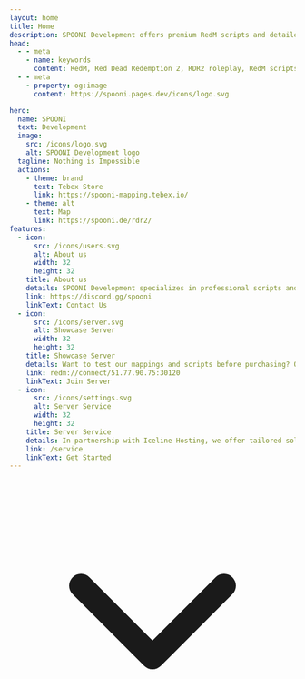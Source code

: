 ```yaml
---
layout: home
title: Home
description: SPOONI Development offers premium RedM scripts and detailed mappings for Red Dead Redemption 2 roleplay servers. Professional quality MLOs, interactive scripts, and custom props for immersive Wild West experiences.
head:
  - - meta
    - name: keywords
      content: RedM, Red Dead Redemption 2, RDR2 roleplay, RedM scripts, RedM mappings, MLO, custom props, RedM resources, VORP, RSG, RPX, spooni development, RedM showcase server
  - - meta
    - property: og:image
      content: https://spooni.pages.dev/icons/logo.svg

hero: 
  name: SPOONI
  text: Development
  image:
    src: /icons/logo.svg
    alt: SPOONI Development logo
  tagline: Nothing is Impossible
  actions:
    - theme: brand
      text: Tebex Store
      link: https://spooni-mapping.tebex.io/
    - theme: alt
      text: Map
      link: https://spooni.de/rdr2/
features:
  - icon:
      src: /icons/users.svg
      alt: About us
      width: 32
      height: 32
    title: About us
    details: SPOONI Development specializes in professional scripts and mappings for RedM. With our experienced team, we create detailed maps, immersive gameplay experiences, and powerful scripts that take your roleplay to the next level. Whether it's new buildings, interactive systems, or fully customized mechanics – we deliver quality with passion.
    link: https://discord.gg/spooni
    linkText: Contact Us
  - icon:
      src: /icons/server.svg
      alt: Showcase Server
      width: 32
      height: 32
    title: Showcase Server
    details: Want to test our mappings and scripts before purchasing? On our Showcase Server, you can explore all products in a real gameplay environment. Check out our detailed mappings, test scripts in action, and see the quality of our work for yourself. Join the server and experience Spooni Development firsthand!
    link: redm://connect/51.77.90.75:30120
    linkText: Join Server
  - icon:
      src: /icons/settings.svg
      alt: Server Service
      width: 32
      height: 32
    title: Server Service
    details: In partnership with Iceline Hosting, we offer tailored solutions for RedM servers. Whether you need a powerful server for your project or assistance with setup, we've got you covered. Our team handles the entire configuration, optimizes performance, and ensures your server runs smoothly from day one.
    link: /service
    linkText: Get Started
---
```


<div class="scroll-arrow-container">
  <a href="#sponsors" class="scroll-arrow-link" aria-label="Scroll to Sponsored Projects">
    <svg class="scroll-arrow" xmlns="http://www.w3.org/2000/svg" viewBox="0 0 24 24" fill="none" stroke="currentColor" stroke-width="2" stroke-linecap="round" stroke-linejoin="round">
      <polyline points="6 9 12 15 18 9"></polyline>
    </svg>
  </a>
</div>

<script setup>
import {
  VPTeamPage,
  VPTeamPageTitle,
  VPTeamMembers,
  VPTeamPageSection
} from 'vitepress/theme'

const sponsors = [
    {
        avatar: '/sponsor/fat-lady.webp',
        name: 'FAT LADY',
        title: 'RDR2 Roleplay',
        links: [
            { icon: 'discord', link: 'https://discord.gg/fatlady' },
        ]
    },
    {
        avatar: '/sponsor/legends-rp.webp',
        name: 'Legends - RP',
        title: 'RDR2 Roleplay',
        links: [
            { icon: 'discord', link: 'https://discord.gg/Gu78WcGh7V' },
        ]
    },
    {
        avatar: '/sponsor/syn-county.webp',
        name: 'Syn County',
        title: 'RDR2 Roleplay',
        links: [
            { icon: 'discord', link: 'https://discord.gg/syncounty' },
        ]
    },
    {
        avatar: '/sponsor/tld.webp',
        name: 'The Last Days',
        title: 'RDR2 Survival Roleplay',
        links: [
            { icon: 'discord', link: 'https://discord.gg/cdmf4E7DT6' },
        ]
    },
    {
        avatar: '/sponsor/american-dreams.webp',
        name: 'American Dreams',
        title: 'RDR2 Roleplay',
        links: [
            { icon: 'discord', link: 'https://discord.gg/eck4zVn3Zm' },
        ]
    },
    {
        avatar: 'icons/user.svg',
        name: 'Projekt Babylon',
        title: 'RDR2 Roleplay',
        links: [
            { icon: 'discord', link: 'https://discord.gg/At2xvpDtK7' },
        ]
    },
    {
        avatar: '/sponsor/golden-plains.webp',
        name: 'Golden Plains',
        title: 'RDR2 Roleplay',
        links: [
            { icon: 'discord', link: 'https://discord.gg/tPHPT3fzev' },
        ]
    },
    {
        avatar: '/sponsor/gamblers-ghost.webp',
        name: 'Gamblers Ghost',
        title: 'RDR2 Roleplay',
        links: [
            { icon: 'discord', link: 'https://discord.gg/TSzFmMVNWj' },
        ]
    },
    {
        avatar: '/sponsor/mist-mountain.webp',
        name: 'Misty Mountain',
        title: 'RDR2 Roleplay',
        links: [
            { icon: 'discord', link: 'https://discord.gg/misty' },
        ]
    },
    {
        avatar: '/sponsor/la-hermandad-roleplay.webp',
        name: 'La Hermandad Roleplay',
        title: 'RDR2 Roleplay',
        links: [
            { icon: 'discord', link: 'https://discord.gg/lahermandadrp' },
        ]
    },
]
</script>

<VPTeamPage id="sponsors">
  <VPTeamPageTitle>
    <template #title>Sponsored projects</template>
  </VPTeamPageTitle>
  <VPTeamMembers size="small" :members="sponsors" />
</VPTeamPage>